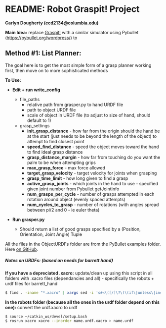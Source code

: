 # __README: Robot Graspit! Project__  
__Carlyn Dougherty (ccd2134@columbia.edu)__


__Main Idea:__ replace [Graspit!](https://graspit-simulator.github.io/) with a similar simulator using Pybullet (https://pybullet.org/wordpress/) to 


## Method #1: List Planner: 
The goal here is to get the most simple form of a grasp planner working first, then move on to more sophisticated methods

__To Use:__
* __Edit + run write_config__  
    - file_paths
        - relative path from grasper.py to hand URDF file
        - path to object URDF file
        - scale of object in URDF file (to adjust to size of hand, should default to 1)
    - grasp_settings
        - __init_grasp_distance__ - how far from the origin should the hand be at the start (just needs to be beyond the length of the object) to attempt to find closest point
        - __speed_find_distance__ - speed the object moves toward the hand to find ideal grasp distance
        - __grasp_distance_margin__ - how far from touching do you want the palm to be when attempting grips
        - __max_grasp_force__ - max force allowed
        - __target_grasp_velocity__ - target velocity for joints when grasping
        - __grasp_time_limit__ - how long given to find a grasp
        - __active_grasp_joints__ - which joints in the hand to use - specified given joint number from Pybullet getJointInfo
        - __num_grasps_per_cycle__ - number of grasps attempted in each rotation around object (evenly spaced attempts)
        - __num_cycles_to_grasp__ - number of rotations (with angles spread between pi/2 and 0 - ie euler theta) 

* __Run grasper.py__
    - Should return a list of good grasps specified by a (Position, Orientation, Joint Angle) Tuple



All the files in the ObjectURDFs folder are from the PyBullet examples folder. Here [on GitHub](https://github.com/bulletphysics/bullet3/tree/master/data).


##### Notes on URDFs: (based on needs for  barrett hand)

__If you have a depreciated .xacro:__ update/clean up using this script in all folders with .xacro files (dependancies and all) - specifically the robots + urdf files for barrett_hand
```sh
$ find . -iname "*.xacro" | xargs sed -i 's#<\([/]\?\)\(if\|unless\|include\|arg\|property\|macro\|insert_block\)#<\1xacro:\2#g'
```
__In the robots folder (because all the ones in the urdf folder depend on this one):__ convert the urdf.xacro to urdf 
```sh
$ source ~/catkin_ws/devel/setup.bash
$ rosrun xacro xacro --inorder name.urdf.xacro > name.urdf
```

